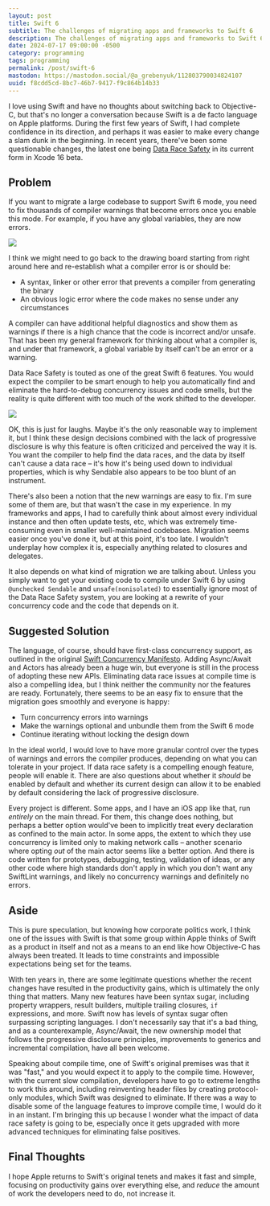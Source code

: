 ```yaml
---
layout: post
title: Swift 6
subtitle: The challenges of migrating apps and frameworks to Swift 6
description: The challenges of migrating apps and frameworks to Swift 6
date: 2024-07-17 09:00:00 -0500
category: programming
tags: programming
permalink: /post/swift-6
mastodon: https://mastodon.social/@a_grebenyuk/112803790034824107
uuid: f8cdd5cd-8bc7-46b7-9417-f9c864b14b33
---
```


I love using Swift and have no thoughts about switching back to Objective-C, but that's no longer a conversation because Swift is a de facto language on Apple platforms. During the first few years of Swift, I had complete confidence in its direction, and perhaps it was easier to make every change a slam dunk in the beginning. In recent years, there've been some questionable changes, the latest one being [Data Race Safety](https://www.swift.org/migration/documentation/swift-6-concurrency-migration-guide/dataracesafety/) in its current form in Xcode 16 beta.

## Problem

If you want to migrate a large codebase to support Swift 6 mode, you need to fix thousands of compiler warnings that become errors once you enable this mode. For example, if you have any global variables, they are now errors.

<img class="NewScreenshot" src="/images/posts/swift-6/variable-error.png">

I think we might need to go back to the drawing board starting from right around here and re-establish what a compiler error is or should be:

- A syntax, linker or other error that prevents a compiler from generating the binary
- An obvious logic error where the code makes no sense under any circumstances

A compiler can have additional helpful diagnostics and show them as warnings if there is a high chance that the code is incorrect and/or unsafe. That has been my general framework for thinking about what a compiler is, and under that framework, a global variable by itself can't be an error or a warning.

Data Race Safety is touted as one of the great Swift 6 features. You would expect the compiler to be smart enough to help you automatically find and eliminate the hard-to-debug concurrency issues and code smells, but the reality is quite different with too much of the work shifted to the developer.

<img class="NewScreenshot" src="/images/posts/swift-6/expectation-vs-reality.jpg">
 
OK, this is just for laughs. Maybe it's the only reasonable way to implement it, but I think these design decisions combined with the lack of progressive disclosure is why this feature is often criticized and perceived the way it is. You want the compiler to help find the data races, and the data by itself can't cause a data race – it's how it's being used down to individual properties, which is why Sendable also appears to be too blunt of an instrument.

There's also been a notion that the new warnings are easy to fix. I'm sure some of them are, but that wasn't the case in my experience. In my frameworks and apps, I had to carefully think about almost every individual instance and then often update tests, etc, which was extremely time-consuming even in smaller well-maintained codebases. Migration seems easier once you've done it, but at this point, it's too late. I wouldn't underplay how complex it is, especially anything related to closures and delegates.

It also depends on what kind of migration we are talking about. Unless you simply want to get your existing code to compile under Swift 6 by using `@unchecked Sendable` and `unsafe(nonisolated)` to essentially ignore most of the Data Race Safety system, you are looking at a rewrite of your concurrency code and the code that depends on it.

## Suggested Solution

The language, of course, should have first-class concurrency support, as outlined in the original [Swift Concurrency Manifesto](https://gist.github.com/lattner/31ed37682ef1576b16bca1432ea9f782). Adding Async/Await and Actors has already been a huge win, but everyone is still in the process of adopting these new APIs. Eliminating data race issues at compile time is also a compelling idea, but I think neither the community nor the features are ready. Fortunately, there seems to be an easy fix to ensure that the migration goes smoothly and everyone is happy:

- Turn concurrency errors into warnings
- Make the warnings optional and unbundle them from the Swift 6 mode
- Continue iterating without locking the design down

In the ideal world, I would love to have more granular control over the types of warnings and errors the compiler produces, depending on what you can tolerate in your project. If data race safety is a compelling enough feature, people will enable it. There are also questions about whether it _should_ be enabled by default and whether its current design can allow it to be enabled by default considering the lack of progressive disclosure.

Every project is different. Some apps, and I have an iOS app like that, run _entirely_ on the main thread. For them, this change does nothing, but perhaps a better option would've been to implicitly treat every declaration as confined to the main actor. In some apps, the extent to which they use concurrency is limited only to making network calls – another scenario where opting _out_ of the main actor seems like a better option. And there is code written for prototypes, debugging, testing, validation of ideas, or any other code where high standards don't apply in which you don't want any SwiftLint warnings, and likely no concurrency warnings and definitely no errors.

## Aside

This is pure speculation, but knowing how corporate politics work, I think one of the issues with Swift is that some group within Apple thinks of Swift as a product in itself and not as a means to an end like how Objective-C has always been treated. It leads to time constraints and impossible expectations being set for the teams.

With ten years in, there are some legitimate questions whether the recent changes have resulted in the productivity gains, which is ultimately the only thing that matters. Many new features have been syntax sugar, including property wrappers, result builders, multiple trailing closures, `if` expressions, and more. Swift now has levels of syntax sugar often surpassing scripting languages. I don't necessarily say that it's a bad thing, and as a counterexample, Async/Await, the new ownership model that follows the progressive disclosure principles, improvements to generics and incremental compilation, have all been welcome.

Speaking about compile time, one of Swift's original premises was that it was "fast," and you would expect it to apply to the compile time. However, with the current slow compilation, developers have to go to extreme lengths to work this around, including reinventing header files by creating protocol-only modules, which Swift was designed to eliminate. If there was a way to disable some of the language features to improve compile time, I would do it in an instant. I'm bringing this up because I wonder what the impact of data race safety is going to be, especially once it gets upgraded with more advanced techniques for eliminating false positives.

## Final Thoughts

I hope Apple returns to Swift's original tenets and makes it fast and simple, focusing on productivity gains over everything else, and _reduce_ the amount of work the developers need to do, not increase it.